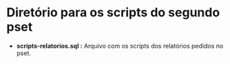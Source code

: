 # Diretório para os scripts do segundo pset

- **scripts-relatorios.sql :** Arquivo com os scripts dos relatórios pedidos no pset.